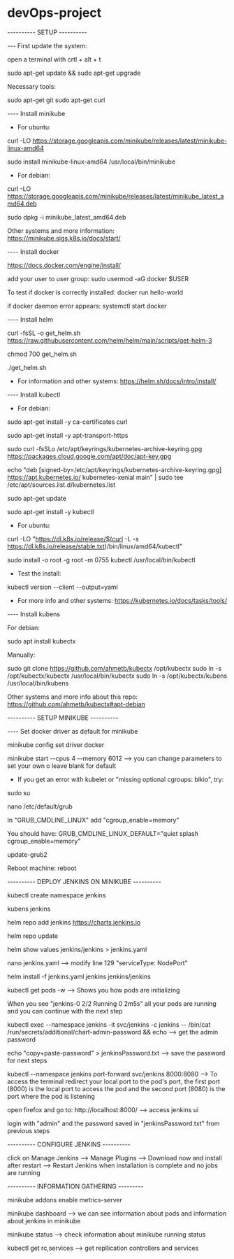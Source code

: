 # devOps-project


---------- SETUP ----------


--- First update the system:

open a terminal with crtl + alt + t

sudo apt-get update && sudo apt-get upgrade

Necessary tools:

sudo apt-get git
sudo apt-get curl


---- Install minikube

- For ubuntu:

curl -LO https://storage.googleapis.com/minikube/releases/latest/minikube-linux-amd64

sudo install minikube-linux-amd64 /usr/local/bin/minikube

- For debian:

curl -LO https://storage.googleapis.com/minikube/releases/latest/minikube_latest_amd64.deb

sudo dpkg -i minikube_latest_amd64.deb

Other systems and more information: https://minikube.sigs.k8s.io/docs/start/


---- Install docker

https://docs.docker.com/engine/install/

add your user to user group: sudo usermod -aG docker $USER

To test if docker is correctly installed: docker run hello-world

if docker daemon error appears: systemctl start docker


---- Install helm

curl -fsSL -o get_helm.sh https://raw.githubusercontent.com/helm/helm/main/scripts/get-helm-3

chmod 700 get_helm.sh

./get_helm.sh

- For information and other systems: https://helm.sh/docs/intro/install/


---- Install kubectl

- For debian:

sudo apt-get install -y ca-certificates curl

sudo apt-get install -y apt-transport-https

sudo curl -fsSLo /etc/apt/keyrings/kubernetes-archive-keyring.gpg https://packages.cloud.google.com/apt/doc/apt-key.gpg

echo "deb [signed-by=/etc/apt/keyrings/kubernetes-archive-keyring.gpg] https://apt.kubernetes.io/ kubernetes-xenial main" | sudo tee /etc/apt/sources.list.d/kubernetes.list

sudo apt-get update

sudo apt-get install -y kubectl

- For ubuntu: 

curl -LO "https://dl.k8s.io/release/$(curl -L -s https://dl.k8s.io/release/stable.txt)/bin/linux/amd64/kubectl"

sudo install -o root -g root -m 0755 kubectl /usr/local/bin/kubectl

- Test the install:

kubectl version --client --output=yaml

- For more info and other systems: https://kubernetes.io/docs/tasks/tools/


---- Install kubens

For debian:

sudo apt install kubectx

Manually:

sudo git clone https://github.com/ahmetb/kubectx /opt/kubectx
sudo ln -s /opt/kubectx/kubectx /usr/local/bin/kubectx
sudo ln -s /opt/kubectx/kubens /usr/local/bin/kubens

Other systems and more info about this repo: https://github.com/ahmetb/kubectx#apt-debian



---------- SETUP MINIKUBE ----------


---- Set docker driver as default for minikube

minikube config set driver docker

minikube start --cpus 4 --memory 6012           --> you can change parameters to set your own o leave blank for default

- If you get an error with kubelet or "missing optional cgroups: blkio", try:

sudo su

nano /etc/default/grub

In "GRUB_CMDLINE_LINUX" add "cgroup_enable=memory"

You should have: GRUB_CMDLINE_LINUX_DEFAULT="quiet splash cgroup_enable=memory"

update-grub2

Reboot machine: reboot


---------- DEPLOY JENKINS ON MINIKUBE ----------


kubectl create namespace jenkins

kubens jenkins

helm repo add jenkins https://charts.jenkins.io

helm repo update 

helm show values jenkins/jenkins > jenkins.yaml

nano jenkins.yaml --> modify line 129 "serviceType: NodePort"

helm install -f jenkins.yaml jenkins jenkins/jenkins

kubectl get pods -w 				--> Shows you how pods are initializing

When you see "jenkins-0  2/2  Running  0  2m5s" all your pods are running and you can continue with the next step

kubectl exec --namespace jenkins -it svc/jenkins -c jenkins -- /bin/cat /run/secrets/additional/chart-admin-password && echo	--> get the admin password
	
echo "copy+paste-password" > jenkinsPassword.txt	--> save the password for next steps
	
kubectl --namespace jenkins port-forward svc/jenkins 8000:8080		--> To access the terminal redirect your local port to the pod's port, the first port (8000) is the local port to access the pod and the second port (8080) is the port where the pod is listening

open firefox and go to: http://localhost:8000/		--> access jenkins ui

login with "admin" and the password saved in "jenkinsPassword.txt" from previous steps

---------- CONFIGURE JENKINS  ----------

click on Manage Jenkins --> Manage Plugins --> Download now and install after restart --> Restart Jenkins when installation is complete and no jobs are running

---------- INFORMATION GATHERING ---------

minikube addons enable metrics-server

minikube dashboard 			--> we can see information about pods and information about jenkins in minikube

minikube status 			--> check information about minikube running status

kubectl get rc,services 		--> get repllication controllers and services


